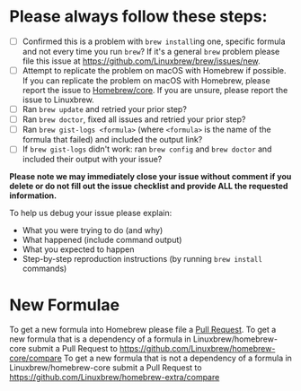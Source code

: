 # Please always follow these steps:
- [ ] Confirmed this is a problem with `brew install`ing one, specific formula and not every time you run `brew`? If it's a general `brew` problem please file this issue at https://github.com/Linuxbrew/brew/issues/new.
- [ ] Attempt to replicate the problem on macOS with Homebrew if possible. If you can replicate the problem on macOS with Homebrew, please report the issue to [Homebrew/core](https://github.com/Homebrew/homebrew-core). If you are unsure, please report the issue to Linuxbrew.
- [ ] Ran `brew update` and retried your prior step?
- [ ] Ran `brew doctor`, fixed all issues and retried your prior step?
- [ ] Ran `brew gist-logs <formula>` (where `<formula>` is the name of the formula that failed) and included the output link?
- [ ] If `brew gist-logs` didn't work: ran `brew config` and `brew doctor` and included their output with your issue?

**Please note we may immediately close your issue without comment if you delete or do not fill out the issue checklist and provide ALL the requested information.**

To help us debug your issue please explain:
- What you were trying to do (and why)
- What happened (include command output)
- What you expected to happen
- Step-by-step reproduction instructions (by running `brew install` commands)

# New Formulae
To get a new formula into Homebrew please file a [Pull Request](https://github.com/Homebrew/homebrew-core/blob/master/CONTRIBUTING.md).
To get a new formula that is a dependency of a formula in Linuxbrew/homebrew-core submit a Pull Request to https://github.com/Linuxbrew/homebrew-core/compare
To get a new formula that is not a dependency of a formula in Linuxbrew/homebrew-core submit a Pull Request to https://github.com/Linuxbrew/homebrew-extra/compare
